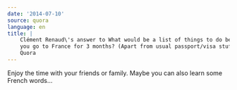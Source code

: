 ```yaml
---
date: '2014-07-10'
source: quora
language: en
title: |
    Clément Renaud\'s answer to What would be a list of things to do before
    you go to France for 3 months? (Apart from usual passport/visa stuff) -
    Quora
---
```


Enjoy the time with your friends or family. Maybe you can also learn
some French words\...
